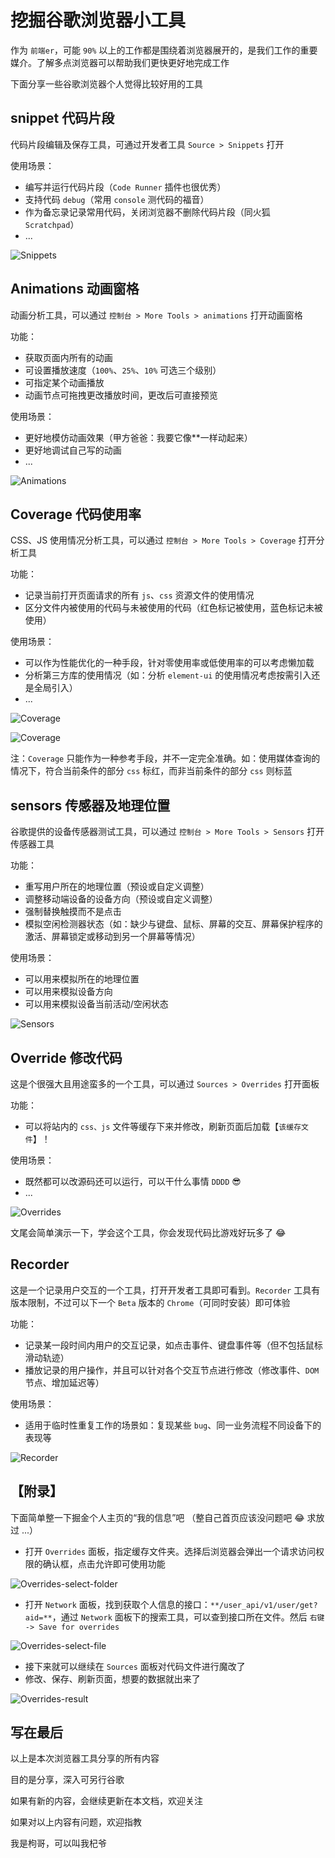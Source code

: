 # 挖掘谷歌浏览器小工具

作为 `前端er`，可能 `90%` 以上的工作都是围绕着浏览器展开的，是我们工作的重要媒介。了解多点浏览器可以帮助我们更快更好地完成工作

下面分享一些谷歌浏览器个人觉得比较好用的工具

## snippet 代码片段

代码片段编辑及保存工具，可通过开发者工具 `Source > Snippets` 打开

使用场景：

- 编写并运行代码片段（`Code Runner` 插件也很优秀）
- 支持代码 `debug`（常用 `console` 测代码的福音）
- 作为备忘录记录常用代码，关闭浏览器不删除代码片段（同火狐 `Scratchpad`）
- ...

![Snippets](../../.vuepress/public/img/snippets.png "Snippets")

## Animations 动画窗格

动画分析工具，可以通过 `控制台 > More Tools > animations` 打开动画窗格

功能：

- 获取页面内所有的动画
- 可设置播放速度（`100%`、`25%`、`10%` 可选三个级别）
- 可指定某个动画播放
- 动画节点可拖拽更改播放时间，更改后可直接预览

使用场景：

- 更好地模仿动画效果（甲方爸爸：我要它像\*\*一样动起来）
- 更好地调试自己写的动画
- ...

![Animations](../../.vuepress/public/img/animations.png "Animations")

## Coverage 代码使用率

CSS、JS 使用情况分析工具，可以通过 `控制台 > More Tools > Coverage` 打开分析工具

功能：

- 记录当前打开页面请求的所有 `js`、`css` 资源文件的使用情况
- 区分文件内被使用的代码与未被使用的代码（红色标记被使用，蓝色标记未被使用）

使用场景：

- 可以作为性能优化的一种手段，针对零使用率或低使用率的可以考虑懒加载
- 分析第三方库的使用情况（如：分析 `element-ui` 的使用情况考虑按需引入还是全局引入）
- ...

![Coverage](../../.vuepress/public/img/coverage.png "Coverage")

![Coverage](../../.vuepress/public/img/coverage_.png "Coverage")

注：`Coverage` 只能作为一种参考手段，并不一定完全准确。如：使用媒体查询的情况下，符合当前条件的部分 `css` 标红，而非当前条件的部分 `css` 则标蓝

## sensors 传感器及地理位置

谷歌提供的设备传感器测试工具，可以通过 `控制台 > More Tools > Sensors` 打开传感器工具

功能：

- 重写用户所在的地理位置（预设或自定义调整）
- 调整移动端设备的设备方向（预设或自定义调整）
- 强制替换触摸而不是点击
- 模拟空闲检测器状态（如：缺少与键盘、鼠标、屏幕的交互、屏幕保护程序的激活、屏幕锁定或移动到另一个屏幕等情况）

使用场景：

- 可以用来模拟所在的地理位置
- 可以用来模拟设备方向
- 可以用来模拟设备当前活动/空闲状态

![Sensors](../../.vuepress/public/img/sensors.png "Sensors")

## Override 修改代码

这是个很强大且用途蛮多的一个工具，可以通过 `Sources > Overrides` 打开面板

功能：

- 可以将站内的 `css、js` 文件等缓存下来并修改，刷新页面后加载【`该缓存文件`】！

使用场景：

- 既然都可以改源码还可以运行，可以干什么事情 `DDDD` 😎
- ...

![Overrides](../../.vuepress/public/img/overrides.png "Overrides")

文尾会简单演示一下，学会这个工具，你会发现代码比游戏好玩多了 😂

## Recorder

这是一个记录用户交互的一个工具，打开开发者工具即可看到。`Recorder` 工具有版本限制，不过可以下一个 `Beta` 版本的 `Chrome`（可同时安装）即可体验

功能：

- 记录某一段时间内用户的交互记录，如点击事件、键盘事件等（但不包括鼠标滑动轨迹）
- 播放记录的用户操作，并且可以针对各个交互节点进行修改（修改事件、`DOM` 节点、增加延迟等）

使用场景：

- 适用于临时性重复工作的场景如：复现某些 `bug`、同一业务流程不同设备下的表现等

![Recorder](../../.vuepress/public/img/recorder.png "Recorder")

## 【附录】

下面简单整一下掘金个人主页的“我的信息”吧 （整自己首页应该没问题吧 😂 求放过 ...）

- 打开 `Overrides` 面板，指定缓存文件夹。选择后浏览器会弹出一个请求访问权限的确认框，点击允许即可使用功能

![Overrides-select-folder](../../.vuepress/public/img/override-select-folder.png "Overrides-select-folder")

- 打开 `Network` 面板，找到获取个人信息的接口：`**/user_api/v1/user/get?aid=**`，通过 `Network` 面板下的搜索工具，可以查到接口所在文件。然后 `右键 -> Save for overrides`

![Overrides-select-file](../../.vuepress/public/img/override-select-file.png "Overrides-select-file")

- 接下来就可以继续在 `Sources` 面板对代码文件进行魔改了
- 修改、保存、刷新页面，想要的数据就出来了

![Overrides-result](../../.vuepress/public/img/override-result.png "Overrides-result")

## 写在最后

以上是本次浏览器工具分享的所有内容

目的是分享，深入可另行谷歌

如果有新的内容，会继续更新在本文档，欢迎关注

如果对以上内容有问题，欢迎指教

我是枸哥，可以叫我杞爷

